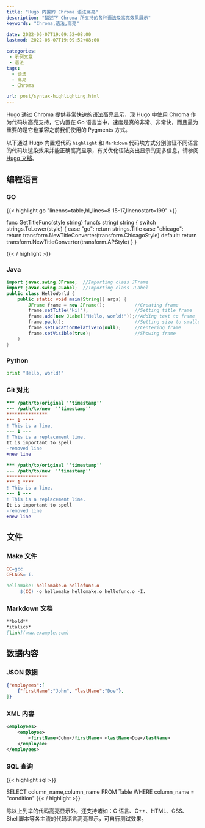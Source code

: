 ```yaml
---
title: "Hugo 内置的 Chroma 语法高亮"
description: "描述下 Chroma 所支持的各种语法及高亮效果展示"
keywords: "Chroma,语法,高亮"

date: 2022-06-07T19:09:52+08:00
lastmod: 2022-06-07T19:09:52+08:00

categories:
 - 示例文章
 - 语法
tags:
  - 语法
  - 高亮
  - Chroma

url: post/syntax-highlighting.html
---
```


Hugo 通过 Chroma 提供非常快速的语法高亮显示，现 Hugo 中使用 Chroma 作为代码块高亮支持，它内置在 Go 语言当中，速度是真的非常、非常快，而且最为重要的是它也兼容之前我们使用的 Pygments 方式。

以下通过 Hugo 内置短代码 `highlight` 和 `Markdown` 代码块方式分别验证不同语言的代码块渲染效果并能正确高亮显示，有关优化语法突出显示的更多信息，请参阅 [Hugo 文档](https://gohugo.io/getting-started/configuration-markup#highlight)。

<!--more-->

## 编程语言

### GO

{{< highlight go "linenos=table,hl_lines=8 15-17,linenostart=199" >}}

func GetTitleFunc(style string) func(s string) string {
  switch strings.ToLower(style) {
  case "go":
    return strings.Title
  case "chicago":
    return transform.NewTitleConverter(transform.ChicagoStyle)
  default:
    return transform.NewTitleConverter(transform.APStyle)
  }
}

{{< / highlight >}}

### Java

```java
import javax.swing.JFrame;  //Importing class JFrame
import javax.swing.JLabel;  //Importing class JLabel
public class HelloWorld {
    public static void main(String[] args) {
        JFrame frame = new JFrame();           //Creating frame
        frame.setTitle("Hi!");                 //Setting title frame
        frame.add(new JLabel("Hello, world!"));//Adding text to frame
        frame.pack();                          //Setting size to smallest
        frame.setLocationRelativeTo(null);     //Centering frame
        frame.setVisible(true);                //Showing frame
    }
}
```

### Python

``` python
print "Hello, world!"
```

### Git 对比

```diff {hl_lines=[4,"6-7"], linenos=true}
*** /path/to/original ''timestamp''
--- /path/to/new  ''timestamp''
***************
*** 1 ****
! This is a line.
--- 1 ---
! This is a replacement line.
It is important to spell
-removed line
+new line
```

```diff {hl_lines=[4,"6-7"], linenos=false}
*** /path/to/original ''timestamp''
--- /path/to/new  ''timestamp''
***************
*** 1 ****
! This is a line.
--- 1 ---
! This is a replacement line.
It is important to spell
-removed line
+new line
```

## 文件

### Make 文件

``` makefile {linenos=false}
CC=gcc
CFLAGS=-I.

hellomake: hellomake.o hellofunc.o
     $(CC) -o hellomake hellomake.o hellofunc.o -I.
```

### Markdown 文档

``` markdown
**bold**
*italics*
[link](www.example.com)
```

## 数据内容

### JSON 数据

``` json
{"employees":[
    {"firstName":"John", "lastName":"Doe"},
]}
```

### XML 内容

``` xml
<employees>
    <employee>
        <firstName>John</firstName> <lastName>Doe</lastName>
    </employee>
</employees>
```

### SQL 查询

{{< highlight sql >}}

SELECT column_name,column_name
FROM
  Table
WHERE column_name = "condition"
{{< / highlight >}}


除以上列举的代码高亮显示外，还支持诸如：C 语言、C++、HTML、CSS、Shell脚本等各主流的代码语言高亮显示，可自行测试效果。